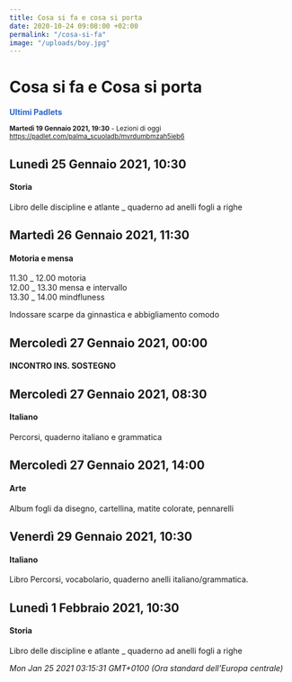 ```yaml
---
title: Cosa si fa e cosa si porta
date: 2020-10-24 09:08:00 +02:00
permalink: "/cosa-si-fa"
image: "/uploads/boy.jpg"
---
```


# Cosa si fa e Cosa si porta
<span style="color:#2B65CF">__Ultimi Padlets__</span> 

<sup>__Martedì 19 Gennaio 2021, 19:30__ - Lezioni di oggi
<a href="https://padlet.com/palma_scuoladb/mvrdumbmzah5ieb6" id="ow612" __is_owner="true">https://padlet.com/palma_scuoladb/mvrdumbmzah5ieb6</a>  </sup>

## Lunedì 25 Gennaio 2021, 10:30
#### Storia
Libro delle discipline e atlante _ quaderno ad anelli fogli a righe  
## Martedì 26 Gennaio 2021, 11:30
#### Motoria e mensa
11.30 _ 12.00 motoria  
12.00 _ 13.30 mensa e intervallo  
13.30 _ 14.00 mindfluness  
  
Indossare scarpe da ginnastica e abbigliamento comodo  
## Mercoledì 27 Gennaio 2021, 00:00
#### INCONTRO INS. SOSTEGNO
  
## Mercoledì 27 Gennaio 2021, 08:30
#### Italiano
Percorsi, quaderno italiano e grammatica  
## Mercoledì 27 Gennaio 2021, 14:00
#### Arte
Album fogli da disegno, cartellina, matite colorate, pennarelli  
## Venerdì 29 Gennaio 2021, 10:30
#### Italiano
Libro Percorsi, vocabolario, quaderno anelli italiano/grammatica.  
## Lunedì 1 Febbraio 2021, 10:30
#### Storia
Libro delle discipline e atlante _ quaderno ad anelli fogli a righe  

_Mon Jan 25 2021 03:15:31 GMT+0100 (Ora standard dell’Europa centrale)_